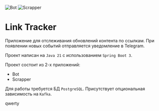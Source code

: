 ![Bot](https://github.com/Macbeth-Klm/Tinkoff-java-course-2024/actions/workflows/bot.yml/badge.svg)
![Scrapper](https://github.com/Macbeth-Klm/Tinkoff-java-course-2024/actions/workflows/scrapper.yml/badge.svg)

# Link Tracker

Приложение для отслеживания обновлений контента по ссылкам.
При появлении новых событий отправляется уведомление в Telegram.

Проект написан на `Java 21` с использованием `Spring Boot 3`.

Проект состоит из 2-х приложений:
* Bot
* Scrapper

Для работы требуется БД `PostgreSQL`. Присутствует опциональная зависимость на `Kafka`.

qwerty
